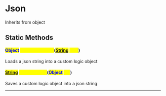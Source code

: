 # Json
Inherits from object
## Static Methods
#### <mark style="color:blue;">Object</mark> <mark style="color:yellow;">LoadFromString</mark>(<mark style="color:blue;">[String](../static/String.md)</mark> <mark style="color:yellow;">json</mark>)
Loads a json string into a custom logic object
#### <mark style="color:blue;">[String](../static/String.md)</mark> <mark style="color:yellow;">SaveToString</mark>(<mark style="color:blue;">Object</mark> <mark style="color:yellow;">obj</mark>)
Saves a custom logic object into a json string

---


